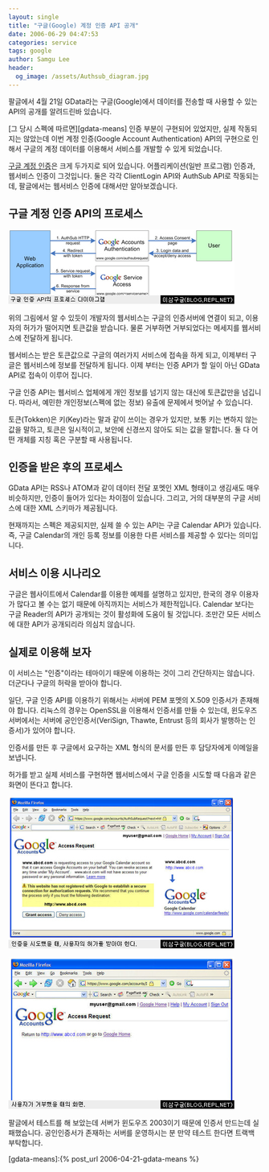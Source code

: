 ```yaml
---
layout: single
title: "구글(Google) 계정 인증 API 공개"
date: 2006-06-29 04:47:53
categories: service
tags: google
author: Samgu Lee
header:
  og_image: /assets/Authsub_diagram.jpg
---
```


팔글에서 4월 21일 GData라는 구글(Google)에서 데이터를 전송할 때 사용할 수 있는 API의 공개를 알려드린바 있습니다.

[그 당시 스펙에 따르면][gdata-means] 인증 부분이 구현되어 있었지만, 실제 작동되지는 않았는데 이번 계정 인증(Google Account Authentication) API의 구현으로 인해서 구글의 계정 데이터를 이용해서 서비스를 개발할 수 있게 되었습니다.

[구글 계정 인증](http://code.google.com/apis/accounts/Authentication.html)은 크게 두가지로 되어 있습니다. 어플리케이션(일반 프로그램) 인증과, 웹서비스 인증이 그것입니다. 둘은 각각 ClientLogin API와 AuthSub API로 작동되는데, 팔글에서는 웹서비스 인증에 대해서만 알아보겠습니다.

## 구글 계정 인증 API의 프로세스

![구글 계정 인증 API 프로세스](/assets/Authsub_diagram.jpg)

위의 그림에서 알 수 있듯이 개발자의 웹서비스는 구글의 인증서버에 연결이 되고, 이용자의 허가가 떨어지면 토큰값을 받습니다. 물론 거부하면 거부되었다는 메세지를 웹서비스에 전달하게 됩니다.

웹서비스는 받은 토큰값으로 구글의 여러가지 서비스에 접속을 하게 되고, 이제부터 구글은 웹서비스에 정보를 전달하게 됩니다. 이제 부터는 인증 API가 할 일이 아닌 GData API로 접속이 이루어 집니다.

구글 인증 API는 웹서비스 업체에게 개인 정보를 넘기지 않는 대신에 토큰값만을 넘깁니다. 따라서, 예민한 개인정보(스펙에 없는 정보) 유출에 문제에서 벗어날 수 있습니다.

토큰(Tokken)은 키(Key)라는 말과 같이 쓰이는 경우가 있지만, 보통 키는 변하지 않는 값을 말하고, 토큰은 일시적이고, 보안에 신경쓰지 않아도 되는 값을 말합니다. 둘 다 어떤 개체를 지칭 혹은 구분할 때 사용됩니다.

## 인증을 받은 후의 프로세스

GData API는 RSS나 ATOM과 같이 데이터 전달 포멧인 XML 형태이고 생김새도 매우 비슷하지만, 인증이 들어가 있다는 차이점이 있습니다. 그리고, 거의 대부분의 구글 서비스에 대한 XML 스키마가 제공됩니다.

현재까지는 스펙은 제공되지만, 실제 쓸 수 있는 API는 구글 Calendar API가 있습니다. 즉, 구글 Calendar의 개인 등록 정보를 이용한 다른 서비스를 제공할 수 있다는 의미입니다.

## 서비스 이용 시나리오

구글은 웹사이트에서 Calendar를 이용한 예제를 설명하고 있지만, 한국의 경우 이용자가 많다고 볼 수는 없기 때문에 아직까지는 서비스가 제한적입니다. Calendar 보다는 구글 Reader의 API가 공개되는 것이 활성화에 도움이 될 것입니다. 조만간 모든 서비스에 대한 API가 공개되리라 의심치 않습니다.

## 실제로 이용해 보자

이 서비스는 "인증"이라는 테마이기 때문에 이용하는 것이 그리 간단하지는 않습니다. 더군다나 구글의 허락을 받아야 합니다.

일단, 구글 인증 API를 이용하기 위해서는 서버에 PEM 포멧의 X.509 인증서가 존재해야 합니다. 리눅스의 경우는 OpenSSL을 이용해서 인증서를 만들 수 있는데, 윈도우즈 서버에서는 서버에 공인인증서(VeriSign, Thawte, Entrust 등의 회사가 발행하는 인증서)가 있어야 합니다.

인증서를 만든 후 구글에서 요구하는 XML 형식의 문서를 만든 후 담당자에게 이메일을 보냅니다.

허가를 받고 실제 서비스를 구현하면 웹서비스에서 구글 인증을 시도할 때 다음과 같은 화면이 뜬다고 합니다.

![구글 인증 API 시도 화면 1](/assets/accessrequestpage.jpg)

![구글 인증 API 시도 화면 2](/assets/accessdenypage.jpg)

팔글에서 테스트를 해 보았는데 서버가 윈도우즈 2003이기 때문에 인증서 만드는데 실패했습니다. 공인인증서가 존재하는 서버를 운영하시는 분 만약 테스트 한다면 트랙백 부탁합니다.

[gdata-means]:{% post_url 2006-04-21-gdata-means %}
